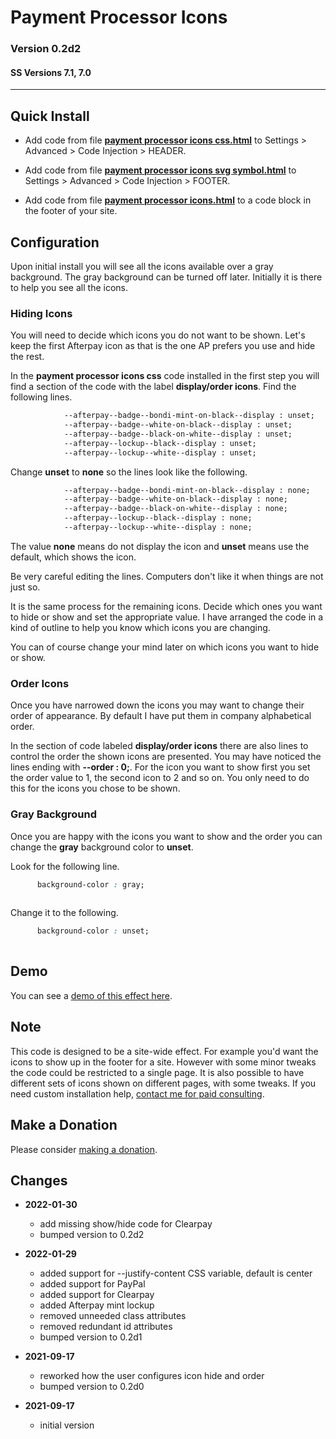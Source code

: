 # Payment Processor Icons

### Version 0.2d2

#### SS Versions 7.1, 7.0

---

## Quick Install

* Add code from file
  **[payment processor icons css.html](payment%20processor%20icons%20css.html#L1)**
  to Settings > Advanced > Code Injection > HEADER.
  
* Add code from file
  **[payment processor icons svg symbol.html](payment%20processor%20icons%20svg%20symbol.html#L1)**
  to Settings > Advanced > Code Injection > FOOTER.
  
* Add code from file
  **[payment processor icons.html](payment%20processor%20icons.html#L1)**
  to a code block in the footer of your site.

## Configuration

Upon initial install you will see all the icons available over a gray
background. The gray background can be turned off later. Initially it is there
to help you see all the icons.

### Hiding Icons

You will need to decide which icons you do not want to be shown. Let's keep the
first Afterpay icon as that is the one AP prefers you use and hide the rest.

In the **payment processor icons css** code installed in the first step you will
find a section of the code with the label **display/order icons**. Find the
following lines.

```html
            --afterpay--badge--bondi-mint-on-black--display : unset;
            --afterpay--badge--white-on-black--display : unset;
            --afterpay--badge--black-on-white--display : unset;
            --afterpay--lockup--black--display : unset;
            --afterpay--lockup--white--display : unset;
```

Change **unset** to **none** so the lines look like the following.

```html
            --afterpay--badge--bondi-mint-on-black--display : none;
            --afterpay--badge--white-on-black--display : none;
            --afterpay--badge--black-on-white--display : none;
            --afterpay--lockup--black--display : none;
            --afterpay--lockup--white--display : none;
```

The value **none** means do not display the icon and **unset** means use the
default, which shows the icon.

Be very careful editing the lines. Computers don't like it when things are not
just so.

It is the same process for the remaining icons. Decide which ones you want to
hide or show and set the appropriate value. I have arranged the code in a kind
of outline to help you know which icons you are changing.

You can of course change your mind later on which icons you want to hide or
show.

### Order Icons

Once you have narrowed down the icons you may want to change their order of
appearance. By default I have put them in company alphabetical order.

In the section of code labeled **display/order icons** there are also lines to
control the order the shown icons are presented. You may have noticed the lines
ending with **--order : 0;**. For the icon you want to show first you set the
order value to 1, the second icon to 2 and so on. You only need to do this for
the icons you chose to be shown.

### Gray Background

Once you are happy with the icons you want to show and the order you can change
the **gray** background color to **unset**.

Look for the following line.

```css
      background-color : gray;
      
```

Change it to the following.

```css
      background-color : unset;
      
```

## Demo

You can see a
[demo of this effect here](https://toms-web-consulting-demos.squarespace.com/payment-processor-icons?password=twcdemos).

## Note

This code is designed to be a site-wide effect. For example you'd want the icons
to show up in the footer for a site. However with some minor tweaks the code
could be restricted to a single page. It is also possible to have different sets
of icons shown on different pages, with some tweaks. If you need custom
installation help,
[contact me for paid consulting](http://www.tomsWeb.consulting/contact).

## Make a Donation

Please consider [making a donation](https://github.com/tomsWebConsulting/twcsl#make-a-donation).

## Changes

* **2022-01-30**

  * add missing show/hide code for Clearpay
  * bumped version to 0.2d2
  
* **2022-01-29**

  * added support for --justify-content CSS variable, default is center
  * added support for PayPal
  * added support for Clearpay
  * added Afterpay mint lockup
  * removed unneeded class attributes
  * removed redundant id attributes
  * bumped version to 0.2d1
  
* **2021-09-17**

  * reworked how the user configures icon hide and order
  * bumped version to 0.2d0
  
* **2021-09-17**

  * initial version
